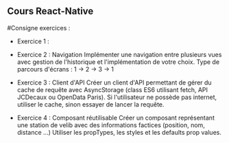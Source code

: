 ## Cours React-Native

#Consigne exercices :
 * Exercice 1 :
   
 * Exercice 2 : Navigation
  Implémenter une navigation entre plusieurs vues avec gestion de l'historique et l'implémentation
  de votre choix.
  Type de parcours d'écrans : 1 -> 2 -> 3 -> 1
  
 * Exercice 3 : Client d'API
  Créer un client d'API permettant de gérer du cache de requête avec AsyncStorage (class ES6 utilisant fetch, API
  JCDecaux ou OpenData Paris). 
  Si l'utilisateur ne possède pas internet, utiliser le cache, sinon essayer de lancer la requête.
   
 * Exercice 4 : Composant réutilisable
  Créer un composant représentant une station de velib avec des informations factices (position, nom, distance ...)
  Utiliser les propTypes, les styles et les defaults prop values.
   